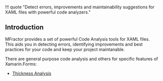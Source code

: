 !!! quote "Detect errors, improvements and maintainability suggestions for XAML files with powerful code analyzers."

## Introduction

MFractor provides a set of powerful Code Analysis tools for XAML files. This aids you in detecting errors, identifying improvements and best practices for your code and keep your project maintanable.

There are general purpose code analysis and others for specific features of Xamarin.Forms:

* [Thickness Analysis](../thickness-analysis)